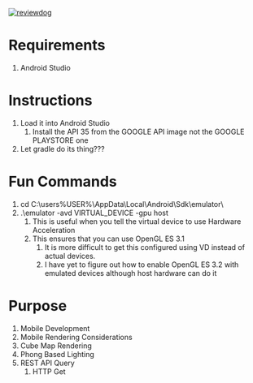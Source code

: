 [![reviewdog](https://github.com/machuuu/MagicCardsOGLES/workflows/reviewdog/badge.svg?branch=main&event=push)](https://github.com/machuuu/MagicCardsOGLES/actions?query=workflow%3Areviewdog+event%3Apush+branch%3Amain)

# Requirements

1. Android Studio

# Instructions

1. Load it into Android Studio
   1. Install the API 35 from the GOOGLE API image not the GOOGLE PLAYSTORE one
2. Let gradle do its thing???

# Fun Commands

1. cd C:\users\%USER%\AppData\Local\Android\Sdk\emulator\
2. .\emulator -avd VIRTUAL_DEVICE -gpu host 
   1. This is useful when you tell the virtual device to use Hardware Acceleration
   2. This ensures that you can use OpenGL ES 3.1
      1. It is more difficult to get this configured using VD instead of actual devices.
      2. I have yet to figure out how to enable OpenGL ES 3.2 with emulated devices although host hardware can do it

# Purpose

1. Mobile Development
2. Mobile Rendering Considerations
3. Cube Map Rendering
4. Phong Based Lighting
5. REST API Query
   1. HTTP Get